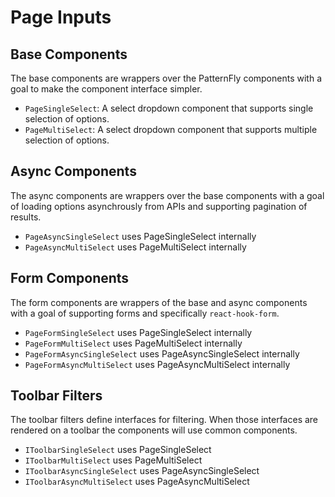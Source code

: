 # Page Inputs

## Base Components

The base components are wrappers over the PatternFly components with a goal to make the component interface simpler.

- `PageSingleSelect`: A select dropdown component that supports single selection of options.
- `PageMultiSelect`: A select dropdown component that supports multiple selection of options.

## Async Components

The async components are wrappers over the base components with a goal of loading options asynchrously from APIs and supporting pagination of results.

- `PageAsyncSingleSelect` uses PageSingleSelect internally
- `PageAsyncMultiSelect` uses PageMultiSelect internally

## Form Components

The form components are wrappers of the base and async components with a goal of supporting forms and specifically `react-hook-form`.

- `PageFormSingleSelect` uses PageSingleSelect internally
- `PageFormMultiSelect` uses PageMultiSelect internally
- `PageFormAsyncSingleSelect` uses PageAsyncSingleSelect internally
- `PageFormAsyncMultiSelect` uses PageAsyncMultiSelect internally

## Toolbar Filters

The toolbar filters define interfaces for filtering. When those interfaces are rendered on a toolbar the components will use common components.

- `IToolbarSingleSelect` uses PageSingleSelect
- `IToolbarMultiSelect` uses PageMultiSelect
- `IToolbarAsyncSingleSelect` uses PageAsyncSingleSelect
- `IToolbarAsyncMultiSelect` uses PageAsyncMultiSelect

